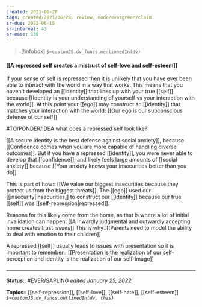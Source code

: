 ```yaml
---
created: 2021-06-28
tags: created/2021/06/28, review, node/evergreen/claim
sr-due: 2022-06-15
sr-interval: 43
sr-ease: 130
---
```

> [!infobox]
`$=customJS.dv_funcs.mentionedIn(dv)`

#### [[A repressed self creates a mistrust of self-love and self-esteem]] 

If your sense of self is repressed then it is unlikely that you have ever been able to interact with the world in a way that works.
This means that you haven't developed an [[identity]] that lines up with your true [[self]] because
[[Identity is your understanding of yourself vs your interaction with the world]].
At this point your [[ego]] may construct an [[identity]] that matches your interaction with the world: 
[[Our ego is our subconscious defense of our self]]

 #TO/PONDER/IDEA what does a repressed self look like?
 
[[A secure identity is the best defense against social anxiety]], because 
[[Confidence comes when you are more capable of handling diverse outcomes]].
But if you have a repressed [[identity]], you were never able to develop that [[confidence]], and likely feels large amounts of [[social anxiety]] because
[[Your anxiety knows your insecurities better than you do]]

This is 
part of how:: [[We value our biggest insecurities because they protect us from the biggest threats]].
The [[ego]] used our [[insecurity|insecurities]] to construct our [[identity]] because our true [[self]] was [[self-repression|repressed]].

Reasons for this likely come from the home, as that is where a lot of initial invalidation can happen: 
[[A inwardly judgmental and outwardly accepting home creates trust issues]]
This is why::[[Parents need to model the ability to deal with emotion to their children]]

A repressed [[self]] usually leads to issues with presentation so it is 
important to remember:: [[Presentation is the realization of our self-perception and identity is the realization of our self-image]]

### <hr class="footnote"/>

**Status**:: #EVER/SAPLING
*edited January 25, 2022*

**Topics**:: [[self-repression]], [[self-love]], [[self-hate]], [[self-esteem]] 
*`$=customJS.dv_funcs.outlinedIn(dv, this)`*
